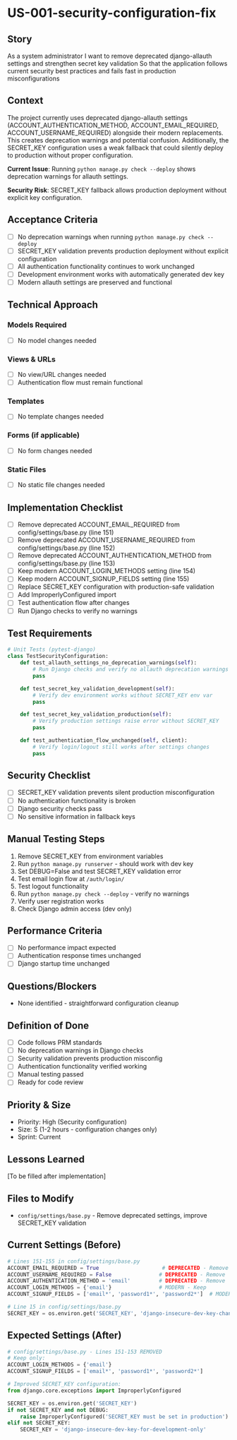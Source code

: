 # US-001-security-configuration-fix

## Story
As a system administrator
I want to remove deprecated django-allauth settings and strengthen secret key validation
So that the application follows current security best practices and fails fast in production misconfigurations

## Context
The project currently uses deprecated django-allauth settings (ACCOUNT_AUTHENTICATION_METHOD, ACCOUNT_EMAIL_REQUIRED, ACCOUNT_USERNAME_REQUIRED) alongside their modern replacements. This creates deprecation warnings and potential confusion. Additionally, the SECRET_KEY configuration uses a weak fallback that could silently deploy to production without proper configuration.

**Current Issue**: Running `python manage.py check --deploy` shows deprecation warnings for allauth settings.

**Security Risk**: SECRET_KEY fallback allows production deployment without explicit key configuration.

## Acceptance Criteria
- [ ] No deprecation warnings when running `python manage.py check --deploy`
- [ ] SECRET_KEY validation prevents production deployment without explicit configuration
- [ ] All authentication functionality continues to work unchanged
- [ ] Development environment works with automatically generated dev key
- [ ] Modern allauth settings are preserved and functional

## Technical Approach

### Models Required
- [ ] No model changes needed

### Views & URLs
- [ ] No view/URL changes needed
- [ ] Authentication flow must remain functional

### Templates
- [ ] No template changes needed

### Forms (if applicable)
- [ ] No form changes needed

### Static Files
- [ ] No static file changes needed

## Implementation Checklist
- [ ] Remove deprecated ACCOUNT_EMAIL_REQUIRED from config/settings/base.py (line 151)
- [ ] Remove deprecated ACCOUNT_USERNAME_REQUIRED from config/settings/base.py (line 152)
- [ ] Remove deprecated ACCOUNT_AUTHENTICATION_METHOD from config/settings/base.py (line 153)
- [ ] Keep modern ACCOUNT_LOGIN_METHODS setting (line 154)
- [ ] Keep modern ACCOUNT_SIGNUP_FIELDS setting (line 155)
- [ ] Replace SECRET_KEY configuration with production-safe validation
- [ ] Add ImproperlyConfigured import
- [ ] Test authentication flow after changes
- [ ] Run Django checks to verify no warnings

## Test Requirements
```python
# Unit Tests (pytest-django)
class TestSecurityConfiguration:
    def test_allauth_settings_no_deprecation_warnings(self):
        # Run Django checks and verify no allauth deprecation warnings
        pass

    def test_secret_key_validation_development(self):
        # Verify dev environment works without SECRET_KEY env var
        pass

    def test_secret_key_validation_production(self):
        # Verify production settings raise error without SECRET_KEY
        pass

    def test_authentication_flow_unchanged(self, client):
        # Verify login/logout still works after settings changes
        pass
```

## Security Checklist
- [ ] SECRET_KEY validation prevents silent production misconfiguration
- [ ] No authentication functionality is broken
- [ ] Django security checks pass
- [ ] No sensitive information in fallback keys

## Manual Testing Steps
1. Remove SECRET_KEY from environment variables
2. Run `python manage.py runserver` - should work with dev key
3. Set DEBUG=False and test SECRET_KEY validation error
4. Test email login flow at `/auth/login/`
5. Test logout functionality
6. Run `python manage.py check --deploy` - verify no warnings
7. Verify user registration works
8. Check Django admin access (dev only)

## Performance Criteria
- [ ] No performance impact expected
- [ ] Authentication response times unchanged
- [ ] Django startup time unchanged

## Questions/Blockers
- None identified - straightforward configuration cleanup

## Definition of Done
- [ ] Code follows PRM standards
- [ ] No deprecation warnings in Django checks
- [ ] Security validation prevents production misconfig
- [ ] Authentication functionality verified working
- [ ] Manual testing passed
- [ ] Ready for code review

## Priority & Size
- Priority: High (Security configuration)
- Size: S (1-2 hours - configuration changes only)
- Sprint: Current

## Lessons Learned
[To be filled after implementation]

## Files to Modify
- `config/settings/base.py` - Remove deprecated settings, improve SECRET_KEY validation

## Current Settings (Before)
```python
# Lines 151-155 in config/settings/base.py
ACCOUNT_EMAIL_REQUIRED = True                    # DEPRECATED - Remove
ACCOUNT_USERNAME_REQUIRED = False               # DEPRECATED - Remove
ACCOUNT_AUTHENTICATION_METHOD = 'email'         # DEPRECATED - Remove
ACCOUNT_LOGIN_METHODS = {'email'}               # MODERN - Keep
ACCOUNT_SIGNUP_FIELDS = ['email*', 'password1*', 'password2*']  # MODERN - Keep

# Line 15 in config/settings/base.py
SECRET_KEY = os.environ.get('SECRET_KEY', 'django-insecure-dev-key-change-in-production')
```

## Expected Settings (After)
```python
# config/settings/base.py - Lines 151-153 REMOVED
# Keep only:
ACCOUNT_LOGIN_METHODS = {'email'}
ACCOUNT_SIGNUP_FIELDS = ['email*', 'password1*', 'password2*']

# Improved SECRET_KEY configuration:
from django.core.exceptions import ImproperlyConfigured

SECRET_KEY = os.environ.get('SECRET_KEY')
if not SECRET_KEY and not DEBUG:
    raise ImproperlyConfigured('SECRET_KEY must be set in production')
elif not SECRET_KEY:
    SECRET_KEY = 'django-insecure-dev-key-for-development-only'
```